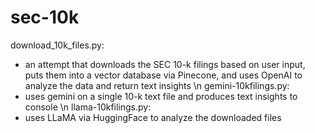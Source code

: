 # sec-10k
download_10k_files.py:
- an attempt that downloads the SEC 10-k filings based on user input, puts them into a vector database via Pinecone,
  and uses OpenAI to analyze the data and return text insights \n
gemini-10kfilings.py:
- uses gemini on a single 10-k text file and produces text insights to console \n
llama-10kfilings.py:
- uses LLaMA via HuggingFace to analyze the downloaded files
